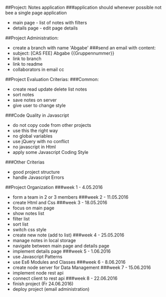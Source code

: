 ##Project: Notes application
###application should whenever possible not bee a single page application
- main page - list of notes with filters
- details page - edit page details

##Project Administration:
- create a branch with name 'Abgabe'
###send an email with content:
- subject: [CAS FEE] Abgabe {{Gruppennummer}}
- link to branch
- link to readme
- collaborators in email cc


##Project Evaluation Criterias:
###Common:
- create read update delete list notes
- sort notes
- save notes on server
- give user to change style

###Code Quality in Javascript
- do not copy code from other projects
- use this the right way
- no global variables
- use jQuery with no conflict
- no javascript in Html
- apply some Javascript Coding Style

###Other Criterias
- good project structure
- handle Javascript Errors

##Project Organization
###week 1 - 4.05.2016
- form a team in 2 or 3 members
###week 2 - 11.05.2016
- create Html and Css
###week 3 - 18.05.2016
- focus on main page
- show notes list
- filter list
- sort list
- switch css style
- create new note (add to list)
###week 4 - 25.05.2016
- manage notes in local storage
- navigate between main page and details page
- implement details page
###week 5 - 1.06.2016
- use Javascript Patterns
- use Es6 Modules and Classes
###week 6 - 8.06.2016
- create node server for Data Management
###week 7 - 15.06.2016
- implement node rest api
- connect client to rest api
###week 8 - 22.06.2016
- finish project (Fr 24.06.2016)
- deploy project (email administration)
